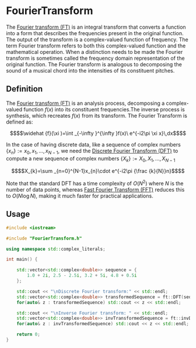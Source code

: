 # FourierTransform

The [Fourier transform (FT)](https://en.wikipedia.org/wiki/Fourier_transform) is an integral transform that converts a function into a form that describes the frequencies present in the original function. The output of the transform is a complex-valued function of frequency. The term Fourier transform refers to both this complex-valued function and the mathematical operation. When a distinction needs to be made the Fourier transform is sometimes called the frequency domain representation of the original function. The Fourier transform is analogous to decomposing the sound of a musical chord into the intensities of its constituent pitches.

## Definition
The [Fourier transform (FT)](https://en.wikipedia.org/wiki/Fourier_transform) is an analysis process, decomposing a complex-valued function $f(x)$ into its constituent frequencies.The inverse process is synthesis, which recreates $f(x)$ from its transform. The Fourier Transform is defined as:

```math
$$\widehat {f}(\xi )=\int _{-\infty }^{\infty }f(x)\ e^{-i2\pi \xi x}\,dx$$
```

In the case of having discrete data, like a sequence of complex numbers $\left\{{x} _{n}\right\}:=x_{0},x_{1},\ldots ,x_{N-1}$, we need the [Discrete Fourier Transform (DFT)](https://en.wikipedia.org/wiki/Discrete_Fourier_transform) to compute a new sequence of complex numbers $\left\{{X} _{k}\right\}:=X_{0},X_{1},\ldots ,X_{N-1}$

```math
$$X_{k}=\sum _{n=0}^{N-1}x_{n}\cdot e^{-i2\pi {\frac {k}{N}}n}$$
```

Note that the standard DFT has a time complexity of $O(N^2)$ where $N$ is the number of data points, whereas [Fast Fourier Transform (FFT)](https://en.wikipedia.org/wiki/Cooley%E2%80%93Tukey_FFT_algorithm) reduces this to $O(N \log N)$, making it much faster for practical applications.

## Usage

```cpp
#include <iostream>

#include "FourierTransform.h"

using namespace std::complex_literals;

int main() {

	std::vector<std::complex<double>> sequence = {
		1.0 + 2i, 2.5 - 2.5i, 3.2 + 5i, 4.8 + 0.5i
	};

	std::cout << "\nDiscrete Fourier transform:" << std::endl;
	std::vector<std::complex<double>> transformedSequence = ft::DFT(sequence);
	for(auto& z : transformedSequence) std::cout << z << std::endl;

	std::cout << "\nInverse Fourier transform: " << std::endl;
	std::vector<std::complex<double>> invTransformedSequence = ft::invDFT(transformedSequence);
	for(auto& z : invTransformedSequence) std::cout << z << std::endl;

	return 0;
}
```
